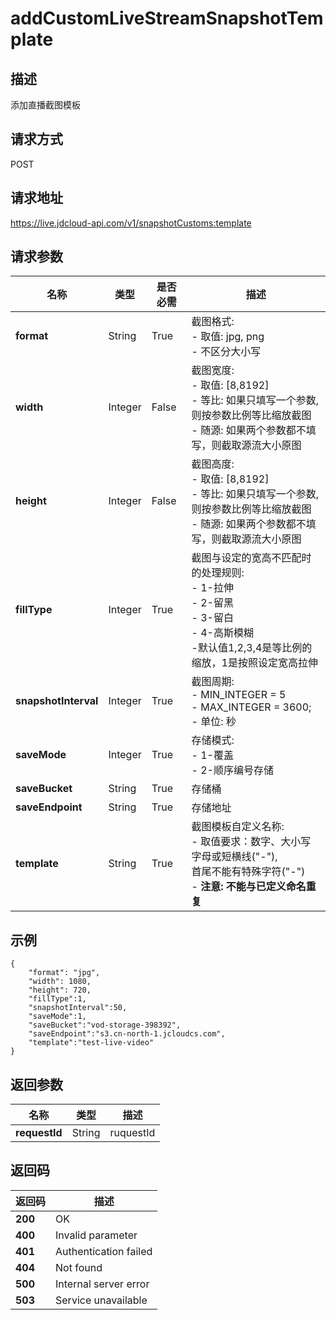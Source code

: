 # addCustomLiveStreamSnapshotTemplate


## 描述
添加直播截图模板

## 请求方式
POST

## 请求地址
https://live.jdcloud-api.com/v1/snapshotCustoms:template


## 请求参数
|名称|类型|是否必需|描述|
|---|---|---|---|
|**format**|String|True|截图格式:<br>  - 取值: jpg, png<br>  - 不区分大小写<br>|
|**width**|Integer|False|截图宽度:<br>  - 取值: [8,8192]<br>  - 等比: 如果只填写一个参数,则按参数比例等比缩放截图<br>  - 随源: 如果两个参数都不填写，则截取源流大小原图<br>|
|**height**|Integer|False|截图高度:<br>  - 取值: [8,8192]<br>  - 等比: 如果只填写一个参数,则按参数比例等比缩放截图<br>  - 随源: 如果两个参数都不填写，则截取源流大小原图<br>|
|**fillType**|Integer|True|截图与设定的宽高不匹配时的处理规则:<br>  - 1-拉伸<br>  - 2-留黑<br>  - 3-留白<br>  - 4-高斯模糊<br>  -默认值1,2,3,4是等比例的缩放，1是按照设定宽高拉伸<br>|
|**snapshotInterval**|Integer|True|截图周期:<br>  - MIN_INTEGER = 5<br>  - MAX_INTEGER = 3600;<br>  - 单位: 秒<br>|
|**saveMode**|Integer|True|存储模式:<br>  - 1-覆盖<br>  - 2-顺序编号存储<br>|
|**saveBucket**|String|True|存储桶|
|**saveEndpoint**|String|True|存储地址|
|**template**|String|True|截图模板自定义名称:<br>  - 取值要求：数字、大小写字母或短横线("-"),<br>              首尾不能有特殊字符("-")<br>  - <b>注意: 不能与已定义命名重复</b><br>|

## 示例
    {
        "format": "jpg",
        "width": 1080,
        "height": 720,
        "fillType":1,
        "snapshotInterval":50,
        "saveMode":1,
        "saveBucket":"vod-storage-398392",
        "saveEndpoint":"s3.cn-north-1.jcloudcs.com",
        "template":"test-live-video"
    }

## 返回参数
|名称|类型|描述|
|---|---|---|
|**requestId**|String|ruquestId|


## 返回码
|返回码|描述|
|---|---|
|**200**|OK|
|**400**|Invalid parameter|
|**401**|Authentication failed|
|**404**|Not found|
|**500**|Internal server error|
|**503**|Service unavailable|
